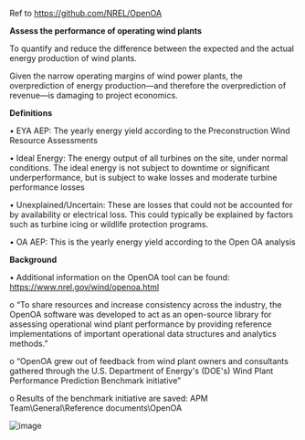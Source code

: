 Ref to <https://github.com/NREL/OpenOA>

**Assess the performance of operating wind plants**

To quantify and reduce the difference between the expected and the actual energy production of wind plants.

Given the narrow operating margins of wind power plants, the overprediction of energy production—and therefore the overprediction of revenue—is damaging to project economics.

**Definitions**

• EYA AEP: The yearly energy yield according to the Preconstruction Wind Resource Assessments

• Ideal Energy: The energy output of all turbines on the site, under normal conditions. The ideal energy is not subject to downtime or significant underperformance, but is subject to wake losses and moderate turbine performance losses

• Unexplained/Uncertain: These are losses that could not be accounted for by availability or electrical loss. This could typically be explained by factors such as turbine icing or wildlife protection programs.

• OA AEP: This is the yearly energy yield according to the Open OA analysis

**Background**

• Additional information on the OpenOA tool can be found: <https://www.nrel.gov/wind/openoa.html>

o “To share resources and increase consistency across the industry, the OpenOA software was developed to act as an open-source library for assessing operational wind plant performance by providing reference implementations of important operational data structures and analytics methods.”

o “OpenOA grew out of feedback from wind plant owners and consultants gathered through the U.S. Department of Energy's (DOE's) Wind Plant Performance Prediction Benchmark initiative”

o Results of the benchmark initiative are saved: APM Team\\General\\Reference documents\\OpenOA


![image](https://github.com/user-attachments/assets/d1f64ad5-3c87-4559-a02c-3fff48ddab2b)
